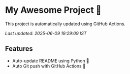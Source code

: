# My Awesome Project 🚀

This project is automatically updated using GitHub Actions.

_Last updated: 2025-06-09 19:29:09 IST_

## Features
- Auto-update README using Python 🐍
- Auto Git push with GitHub Actions 🤖
